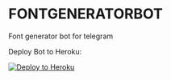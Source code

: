 # FONTGENERATORBOT
Font generator bot for telegram 


Deploy Bot to Heroku:

<p align="left"><a href="https://heroku.com/deploy?template=https://github.com/Spyder67/FONTGENERATORBOT"> <img src="https://www.herokucdn.com/deploy/button.svg" alt="Deploy to Heroku" /></a></p>
